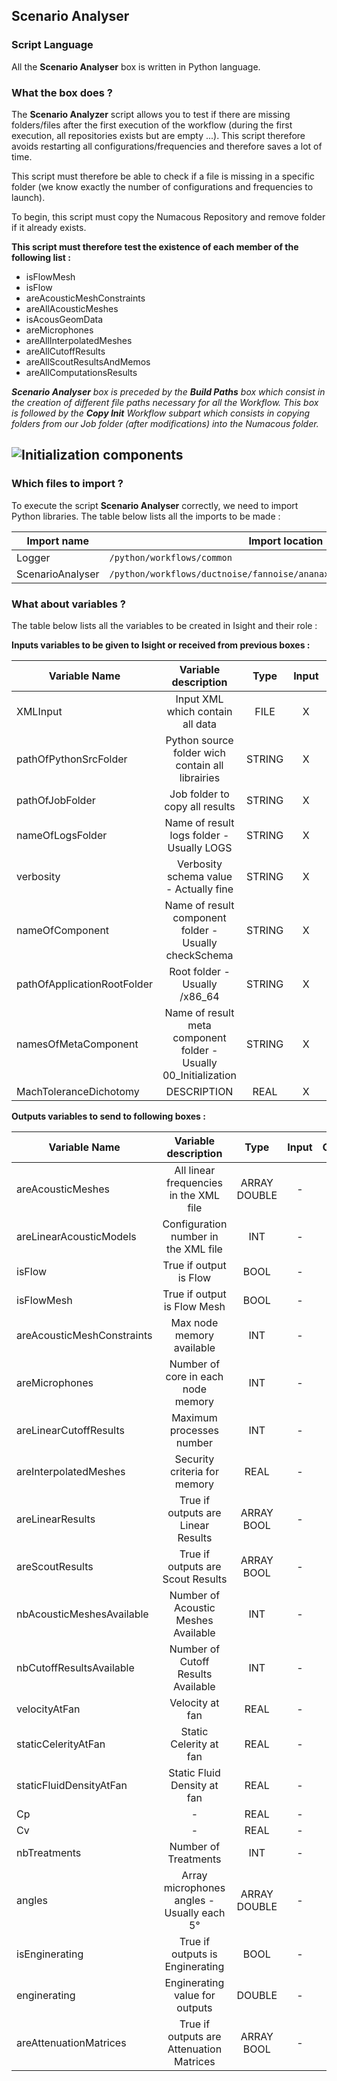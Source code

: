 ## Scenario Analyser
### Script Language

All the __Scenario Analyser__ box is written in Python language.
### What the box does ?

The __Scenario Analyzer__ script allows you to test if there are missing folders/files after the first execution of the workflow (during the first execution, all repositories exists but are empty ...). This script therefore avoids restarting all configurations/frequencies and therefore saves a lot of time.

This script must therefore be able to check if a file is missing in a specific folder (we know exactly the number of configurations and frequencies to launch).

To begin, this script must copy the Numacous Repository and remove folder if it already exists.

__This script must therefore test the existence of each member of the following list :__

- isFlowMesh
- isFlow
- areAcousticMeshConstraints
- areAllAcousticMeshes
- isAcousGeomData
- areMicrophones
- areAllInterpolatedMeshes
- areAllCutoffResults
- areAllScoutResultsAndMemos
- areAllComputationsResults

*__Scenario Analyser__ box is preceded by the __Build Paths__ box which consist in the creation of different file paths necessary for all the Workflow. This box is followed by the __Copy Init__ Workflow subpart which consists in copying folders from our Job folder (after modifications) into the Numacous folder.*

![Initialization components](https://user-images.githubusercontent.com/45098441/72733938-2e3ce800-3b99-11ea-9aef-180fca448d24.jpeg)
----------------------------


### Which files to import ?

To execute the script __Scenario Analyser__ correctly, we need to import Python libraries.
The table below lists all the imports to be made :

| Import name | Import location |
| ------ | ------ |
| Logger | `/python/workflows/common` |
| ScenarioAnalyser | `/python/workflows/ductnoise/fannoise/ananax/ananax2d_canonical_intake` |

### What about variables ?

The table below lists all the variables to be created in Isight and their role :

__Inputs variables to be given to Isight or received from previous boxes :__ 

| Variable Name | Variable description | Type | Input | Output |
| ------ | :------------: | :------: | :------: |  :------: |
| XMLInput | Input XML which contain all data | FILE | X |- |
| pathOfPythonSrcFolder | Python source folder wich contain all librairies | STRING | X |- |
| pathOfJobFolder | Job folder to copy all results | STRING | X | - |
| nameOfLogsFolder | Name of result logs folder - Usually LOGS | STRING | X | - |
| verbosity | Verbosity schema value - Actually fine | STRING | X | - |
| nameOfComponent | Name of result component folder - Usually checkSchema | STRING | X | - |
| pathOfApplicationRootFolder | Root folder - Usually /x86_64 | STRING | X | - |
| namesOfMetaComponent | Name of result meta component folder - Usually 00_Initialization | STRING | X | - |
| MachToleranceDichotomy | DESCRIPTION | REAL | X | - |


__Outputs variables to send to following boxes :__

| Variable Name | Variable description | Type | Input | Output |
| ------ | :------------: | :------: | :------: |  :------: |
| areAcousticMeshes | All linear frequencies in the XML file | ARRAY DOUBLE | - | X |
| areLinearAcousticModels | Configuration number in the XML file | INT | - | X |
| isFlow | True if output is Flow | BOOL | - | X |
| isFlowMesh | True if output is Flow Mesh | BOOL | - | X |
| areAcousticMeshConstraints | Max node memory available | INT | - | X |
| areMicrophones | Number of core in each node memory | INT | - | X |
| areLinearCutoffResults | Maximum processes number | INT | - | X |
| areInterpolatedMeshes | Security criteria for memory | REAL | - | X |
| areLinearResults | True if outputs are Linear Results | ARRAY BOOL | - | X |
| areScoutResults | True if outputs are Scout Results | ARRAY BOOL | - | X |
| nbAcousticMeshesAvailable | Number of Acoustic Meshes Available | INT | - | X |
| nbCutoffResultsAvailable | Number of Cutoff Results Available | INT | - | X |
| velocityAtFan | Velocity at fan | REAL | - | X |
| staticCelerityAtFan | Static Celerity at fan | REAL | - | X |
| staticFluidDensityAtFan | Static Fluid Density at fan | REAL | - | X |
| Cp | - | REAL | - | X |
| Cv | - | REAL | - | X |
| nbTreatments | Number of Treatments | INT | - | X |
| angles | Array microphones angles - Usually each 5° | ARRAY DOUBLE | - | X |
| isEnginerating | True if outputs is Enginerating | BOOL | - | X |
| enginerating | Enginerating value for outputs | DOUBLE | - | X |
| areAttenuationMatrices | True if outputs are Attenuation Matrices | ARRAY BOOL | - | X |

